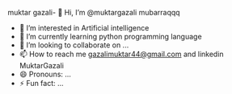 muktar gazali- 👋 Hi, I’m @muktargazali
mubarraqqq
- 👀 I’m interested in Artificial intelligence 
- 🌱 I’m currently learning python programming language
- 💞️ I’m looking to collaborate on ...
- 📫 How to reach me gazalimuktar44@gmail.com and linkedin MuktarGazali
- 😄 Pronouns: ...
- ⚡ Fun fact: ...

<!---
muktargazali/muktargazali is a ✨ special ✨ repository because its `README.md` (this file) appears on your GitHub profile.
You can click the Preview link to take a look at your changes.
--->

